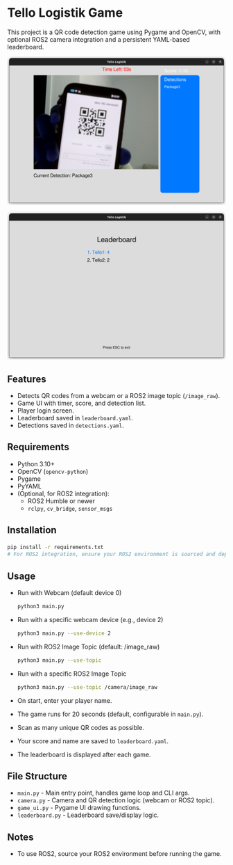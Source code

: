 # Tello Logistik Game

This project is a QR code detection game using Pygame and OpenCV, with optional ROS2 camera integration and a persistent YAML-based leaderboard.

![GameUI](screen.png)

![Leaderboard](leaderboard.png)

## Features
- Detects QR codes from a webcam or a ROS2 image topic (`/image_raw`).
- Game UI with timer, score, and detection list.
- Player login screen.
- Leaderboard saved in `leaderboard.yaml`.
- Detections saved in `detections.yaml`.

## Requirements
- Python 3.10+
- OpenCV (`opencv-python`)
- Pygame
- PyYAML
- (Optional, for ROS2 integration):
  - ROS2 Humble or newer
  - `rclpy`, `cv_bridge`, `sensor_msgs`

## Installation
```bash
pip install -r requirements.txt
# For ROS2 integration, ensure your ROS2 environment is sourced and dependencies installed
```

## Usage

- Run with Webcam (default device 0)
    ```bash
    python3 main.py
    ```

-  Run with a specific webcam device (e.g., device 2)
    ```bash
    python3 main.py --use-device 2
    ```

- Run with ROS2 Image Topic (default: /image_raw)
    ```bash
    python3 main.py --use-topic
    ```

- Run with a specific ROS2 Image Topic
    ```bash
    python3 main.py --use-topic /camera/image_raw
    ```

- On start, enter your player name.
- The game runs for 20 seconds (default, configurable in `main.py`).
- Scan as many unique QR codes as possible.
- Your score and name are saved to `leaderboard.yaml`.
- The leaderboard is displayed after each game.

## File Structure
- `main.py` - Main entry point, handles game loop and CLI args.
- `camera.py` - Camera and QR detection logic (webcam or ROS2 topic).
- `game_ui.py` - Pygame UI drawing functions.
- `leaderboard.py` - Leaderboard save/display logic.

## Notes
- To use ROS2, source your ROS2 environment before running the game.
